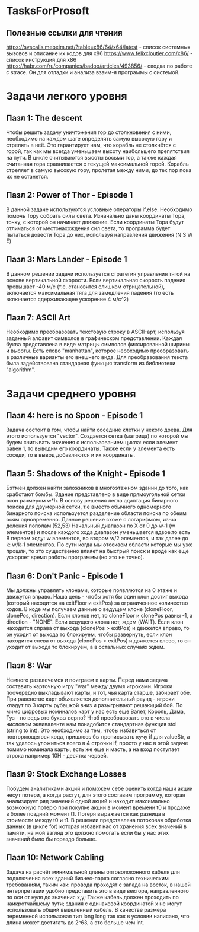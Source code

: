 # TasksForProsoft
## Полезные ссылки для чтения
https://syscalls.mebeim.net/?table=x86/64/x64/latest - список системных вызовов и описание их кодов для x86
https://www.felixcloutier.com/x86/ - список инструкций для x86
https://habr.com/ru/companies/badoo/articles/493856/ - сводка по работе с strace. Он для отладки и анализа взаим-я программы с системой.
# Задачи легкого уровня 
## Пазл 1: The descent
Чтобы решить задачу уничтожения гор до столкновения с ними, необходимо на каждом шаге определять самую высокую гору и стрелять в неё. Это гарантирует нам, что корабль не столкнётся с горой, так как мы всегда уменьшаем высоту наибольшего препятствия на пути.
В цикле считываются высоты восьми гор, а также каждая считанная гора сравнивается с текущей максимальной горой. Корабль стреляет в самую высокую гору, пролетая между ними, до тех пор пока их не останется.

## Пазл 2: Power of Thor - Episode 1
В данной задаче используются условные операторы if,else. Необходимо помочь Тору собрать силы света. Изначально даны координаты Тора, точку, с которой он начинает движение. Если координаты Тора будут отличаться от местонахождения сил света, то программа будет пытаться 
довести Тора до них, используя направления движения (N S W E)

## Пазл 3: Mars Lander - Episode 1
В данном решении задачи используется стратегия управления тягой на основе вертикальной скорости. Если вертикальная скорость падения превышает -40 м/с (т.е. становится слишком отрицательной), включается максимальная тяга для замедления падения (то есть включается сдерживающее ускорение 4 м/c^2)

## Пазл 7: ASCII Art
Необходимо преобразовать текстовую строку в ASCII-арт, используя заданный алфавит символов в графическом представлении. Каждая буква представлена в виде матрицы символов фиксированной ширины и высоты. Есть слово "manhattan", которое необходимо преобразовать в различные варианты его внешнего вида. Для преобразования текста была задействована стандарная функция transform из библиотеки "algorithm".

# Задачи среднего уровня 
## Пазл 4: here is no Spoon - Episode 1
Задача состоит в том, чтобы найти соседние клетки у некого древа. Для этого используется "vector". Создается сетка (матрица) по которой мы будем считывать значения с использованием цикла: если элемент равен 1, то выводим его координаты. Также если у элемента есть соседи, то в вывод добавляются и их координаты.

## Пазл 5: Shadows of the Knight - Episode 1
Бэтмен должен найти заложников в многоэтажном здании до того, как сработают бомбы. Здание представлено в виде прямоугольной сетки окон размером w*h. В основу решения легла адаптация бинарного поиска для двумерной сетки, т.е вместо обычного одномерного бинарного поиска используется разделение области поиска по обеим осям одновременно.
Данное решение схоже с логарифмом, из-за деления пополам (52,53) Начальный диапазон по X от 0 до w-1 (w элементов) и после каждого хода диапазон уменьшается вдвое:то есть В первом ходу: w элементов, во втором w/2 элементов, и так далее до k: w/k-1 элементов. По сути когда мы отсекаем области которые мы уже прошли, то это существенно влияет на быстрый поиск и вроде как еще ускоряет время работы программы (но это не точно).


## Пазл 6: Don't Panic - Episode 1
Мы должны управлять клонами, которые появляются на 0 этаже и движутся вправо. Наша цель - чтобы хотя бы один клон достиг выхода (который находится на exitFloor и exitPos) за ограниченное количество ходов. В коде мы получаем данные о ведущем клоне (cloneFloor, clonePos, direction). Если клонов нет, то cloneFloor и clonePos равны -1, а direction - "NONE". Если ведущего клона нет, ждем (WAIT). Если клон находится справа от выхода (clonePos > exitPos) и движется вправо, то он уходит от выхода то блокируем, чтобы развернуть, если клон находится слева от выхода (clonePos < exitPos) и движется влево, то он уходит от выхода то блокируем, а в остальных случаях ждем.

## Пазл 8: War
Немного развлечемся и поиграем в карты. Перед нами задача составить карточную игру "war" между двумя игроками. Игроки поочередно выкладывают карты, и тот, чья карта старше, забирает обе. При равенстве карт объявляется дополнительный раунд - игроки кладут по 3 карты рубашкой вниз и разыгрывают решающий бой. По мимо цифровых номиналов карт у нас есть еще Валет, Король, Дама, Туз - но ведь это буквы верно? Чтоб преобразовать это в числа числовом эквиваленте нам понадобится стандартная функция stoi (string to int). Это необходимо за тем, чтобы избавиться от повторяющегося кода, пришлось бы прописывать кучу if для valueStr, а так удалось уложиться всего в 4 строчки if, просто у нас в этой задаче помимо номинала карты, есть же еще и масть, а на вход поступает строка например 10H - десятка червей.

## Пазл 9: Stock Exchange Losses
Побудем аналитиками акций и поможем себе оценить когда наши акции несут потери, а когда растут, для этого составим программу, которая анализирует ряд значений одной акций и находит максимально возможную потерю при покупке акции в момент времени t0 и продаже в более поздний момент t1. Потеря выражается как разница в стоимости между t0 и t1. В решении представлена потоковая обработка данных (в цикле for) которая избавит нас от хранения всех значений в памяти, на мой взгляд это должно помогать если бы у нас этих значений было бы гораздо больше.

## Пазл 10: Network Cabling
Задача на расчёт минимальной длины оптоволоконного кабеля для подключения всех зданий бизнес-парка согласно техническим требованиям, таким как: провода проходят с запада на восток, в нашей интерпретации удобно представить это в виде вектора, направленного по оси от нуля до значения x,y; Также кабель должен проходить по наикротчайшему пути; здания с одинаковой координатой x не могут использовать общий выделенный кабель.
В качестве размера переменной использовал тип long long так как в условии написано, что длина может достигать до 2^63, а это больше чем int. 
